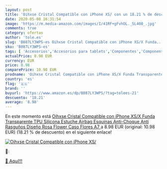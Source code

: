 ```yaml
---
layout: post
title: 'Oihxse Cristal Compatible con iPhone XS/ con un 18.21 % de descuento'
date: 2020-05-08 16:31:54
image: 'https://m.media-amazon.com/images/I/41RF+gFvhOL._SL400_.jpg'
comments: true
category: ofertas
author: 'tole.es'
slug: 'B087LY3WPS-es Oihxse Cristal Compatible con iPhone XS/X Funda...'
sku: 'B087LY3WPS-es'
tags: [ 'Accesorios','Accesorios para tablets','Componentes','Componentes y piezas para portátiles','Informática','Teclados de repuesto para portátiles y netbooks','Teclados para tablets','iphone', ]
actualPrice: 8.98 EUR
currency: EUR
price: 8.98
comparePrice: 10.98 EUR
prodname: 'Oihxse Cristal Compatible con iPhone XS/X Funda Transparente TPU Silicona Estuche Airbag Esquinas Anti-Choque Anti Rasguños Diseño Rosa Flower Caso  Flores A7 '
country: 'es'
flag: '🇪🇸'
brand: ''
buyurl: 'https://www.amazon.es/dp/B087LY3WPS/?tag=tolees-21'
descuento: '18.21'
average: '8.98'
---
```


En este momento está [Oihxse Cristal Compatible con iPhone XS/X Funda Transparente TPU Silicona Estuche Airbag Esquinas Anti-Choque Anti Rasguños Diseño Rosa Flower Caso  Flores A7 ](https://www.amazon.es/dp/B087LY3WPS/?tag=tolees-21) a 8.98 EUR (original: 10.98 EUR) (18.21 %  de descuento) en el siguiente enlace!

[![Oihxse Cristal Compatible con iPhone XS/](https://m.media-amazon.com/images/I/41RF+gFvhOL._SL400_.jpg)](https://www.amazon.es/dp/B087LY3WPS/?tag=tolees-21)

🔎:


[🛒 Aquí!!!](https://www.amazon.es/dp/B087LY3WPS/?tag=tolees-21)
